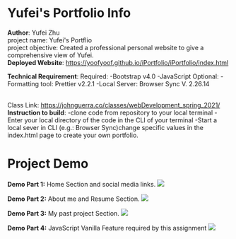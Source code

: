 # Yufei's Portfolio Info
**Author**: Yufei Zhu
<br>project name: Yufei's Portflio
<br>project objective: Created a professional personal website to give a comprehensive view of Yufei.
<br>**Deployed Website**: https://yoofyoof.github.io/iPortfolio/iPortfolio/index.html

**Technical Requirement**: 
Required:
-Bootstrap v4.0 
-JavaScript
Optional:
-Formatting tool: Prettier v2.2.1
-Local Server: Browser Sync V. 2.26.14

<br>Class Link: https://johnguerra.co/classes/webDevelopment_spring_2021/
**Instruction to build**: 
-clone code from repository to your local terminal
-Enter your local directory of the code in the CLI of your terminal
-Start a local sever in CLI (e.g.: Browser Sync)change specific values in the index.html page to create your own portfolio.

# Project Demo
**Demo Part 1:** Home Section and social media links.
![](Home.gif)

**Demo Part 2:** About me and Resume Section.
![](AboutMeResume.gif)

**Demo Part 3:** My past project Section.
![](Projects.gif)

**Demo Part 4:** JavaScript Vanilla Feature required by this assignment
![](JSVanilla.gif)
